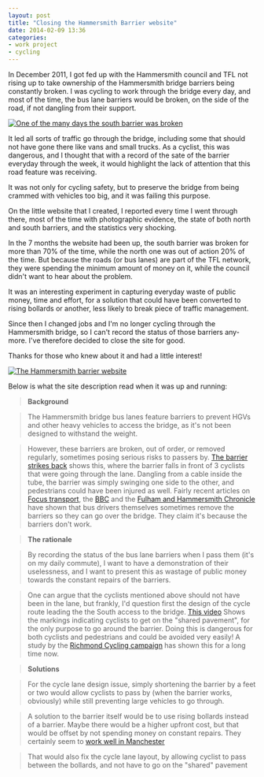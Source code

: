 ```yaml
---
layout: post
title: "Closing the Hammersmith Barrier website"
date: 2014-02-09 13:36
categories:
- work project
- cycling
---
```

In December 2011, I got fed up with the Hammersmith council and TFL not rising up to take ownership of the Hammersmith bridge barriers being constantly broken.
I was cycling to work through the bridge every day, and most of the time, the bus lane barriers would be broken, on the side of the road, if not dangling from their support.

<p class="attachement"><a href="{{ "original.png" | image_path | cdn }}" title="One of the many days the south barrier was broken" rel="lightbox[20140209]"><img src="{{ "original_r300.png" | image_path | cdn }}" alt="One of the many days the south barrier was broken" /></a></p>

<!--more-->
It led all sorts of traffic go through the bridge, including some that should not have gone there like vans and small trucks.
As a cyclist, this was dangerous, and I thought that with a record of the sate of the barrier everyday through the week, it would highlight the lack of attention that this road feature was receiving.

It was not only for cycling safety, but to preserve the bridge from being crammed with vehicles too big, and it was failing this purpose.

On the little website that I created, I reported every time I went through there, most of the time with photographic evidence, the state of both north and south barriers, and the statistics very shocking.

In the 7 months the website had been up, the south barrier was broken for more than 70% of the time, while the north one was out of action 20% of the time. But because the roads (or bus lanes) are part of the TFL network, they were spending the minimum amount of money on it, while the council didn't want to hear about the problem.

It was an interesting experiment in capturing everyday waste of public money, time and effort, for a solution that could have been converted to rising bollards or another, less likely to break piece of traffic management.

Since then I changed jobs and I'm no longer cycling through the Hammersmith bridge, so I can't record the status of those barriers any-more. I've therefore decided to close the site for good.

Thanks for those who knew about it and had a little interest!

<p class="attachement"><a href="{{ "hammersmith_barrier.jpg" | image_path | cdn }}" title="The Hammersmith barrier website" rel="lightbox[20140209]"><img src="{{ "hammersmith_barrier_r300.jpg" | image_path | cdn }}" alt="The Hammersmith barrier website" /></a></p>

Below is what the site description read when it was up and running:

> **Background**

> The Hammersmith bridge bus lanes feature barriers to prevent HGVs and other heavy vehicles to access the bridge, as it's not been designed to withstand the weight.

> However, these barriers are broken, out of order, or removed regularly, sometimes posing serious risks to passers by. [The barrier strikes back][1] shows this, where the barrier falls in front of 3 cyclists that were going through the lane. Dangling from a cable inside the tube, the barrier was simply swinging one side to the other, and pedestrians could have been injured as well.
> Fairly recent articles on [Focus transport][2], the [BBC][3] and the [Fulham and Hammersmith Chronicle][4] have shown that bus drivers themselves sometimes remove the barriers so they can go over the bridge. They claim it's because the barriers don't work.

> **The rationale**

> By recording the status of the bus lane barriers when I pass them (it's on my daily commute), I want to have a demonstration of their uselessness, and I want to present this as wastage of public money towards the constant repairs of the barriers.

> One can argue that the cyclists mentioned above should not have been in the lane, but frankly, I'd question first the design of the cycle route leading the the South access to the bridge. [This video][5] Shows the markings indicating cyclists to get on the "shared pavement", for the only purpose to go around the barrier. Doing this is dangerous for both cyclists and pedestrians and could be avoided very easily! A study by the [Richmond Cycling campaign][6] has shown this for a long time now.

> **Solutions**

> For the cycle lane design issue, simply shortening the barrier by a feet or two would allow cyclists to pass by (when the barrier works, obviously) while still preventing large vehicles to go through.

> A solution to the barrier itself would be to use rising bollards instead of a barrier. Maybe there would be a higher upfront cost, but that would be offset by not spending money on constant repairs. They certainly seem to [work well in Manchester][7]

> That would also fix the cycle lane layout, by allowing cyclist to pass between the bollards, and not have to go on the "shared" pavement

[1]: http://vimeo.com/37791955 "the barrier strikes back"
[2]: http://focustransport2011.blogspot.co.uk/2011/11/calls-to-tackle-bus-drivers-over-bridge.html "Focus transport on the Hammersmith barrier"
[3]: http://www.bbc.co.uk/news/uk-england-london-15843353 "BBC article"
[4]: http://www.fulhamchronicle.co.uk/fulham-and-hammersmith-news/2011/11/23/bus-drivers-caught-tearing-down-hammersmith-bridge-safety-barrier-82029-29828153/ "Fulham and Hammersmith news: Bus drivers caught tearing down Hammersmith bridge safety barrier"
[5]: http://vimeo.com/35142018 "Misleading road markings"
[6]: http://www.richmondlcc.co.uk/2010/11/08/another-veloteer-review-hammersmith-bridge/ "Richmond Cycling Campaign: Another veloteer review Hammersmith bridge"
[7]: http://www.youtube.com/watch?v=PRCA8MvedIo "Another solution"
